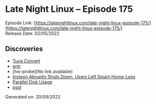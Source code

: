 # Late Night Linux – Episode 175
Episode Link: [https://latenightlinux.com/late-night-linux-episode-175/](https://latenightlinux.com/late-night-linux-episode-175/)  
Release Date: 02/05/2022
## Discoveries
* [Tuya Convert](https://github.com/ct-Open-Source/tuya-convert)
* [entr](https://github.com/eradman/entr)
* [hw-probe](No link available)
* [Insteon Abruptly Shuts Down, Users Left Smart-Home-Less](https://hackaday.com/2022/04/25/insteon-abruptly-shuts-down-users-left-smart-home-less/)
* [Parallel Disk Usage](https://github.com/KSXGitHub/parallel-disk-usage)
* [psst](https://github.com/jpochyla/psst)

Generated on: 20/09/2022